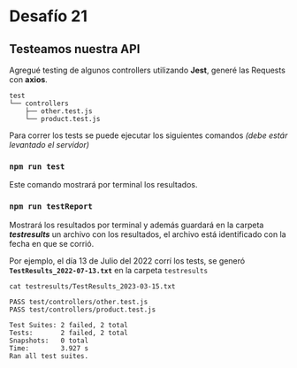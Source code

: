 # Desafío 21

## Testeamos nuestra API

Agregué testing de algunos controllers utilizando **Jest**, generé las Requests con **axios**.

```console
test
└── controllers
    ├── other.test.js
    └── product.test.js
```

Para correr los tests se puede ejecutar los siguientes comandos _(debe estár levantado el servidor)_

### `npm run test`

Este comando mostrará por terminal los resultados.


### `npm run testReport`

Mostrará los resultados por terminal y además guardará en la carpeta **_testresults_** un archivo con los resultados, el archivo está identificado con la fecha en que se corrió.

Por ejemplo, el día 13 de Julio del 2022 corrí los tests, se generó **`TestResults_2022-07-13.txt`** en la carpeta `testresults`

```console
cat testresults/TestResults_2023-03-15.txt
                                                       
PASS test/controllers/other.test.js
PASS test/controllers/product.test.js

Test Suites: 2 failed, 2 total
Tests:       2 failed, 2 total
Snapshots:   0 total
Time:        3.927 s
Ran all test suites.
```